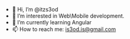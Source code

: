 - 👋 Hi, I’m @itzs3od
- 👀 I’m interested in Web\Mobile development.
- 🌱 I’m currently learning Angular
- 📫 How to reach me: is3od.is@gmail.com
